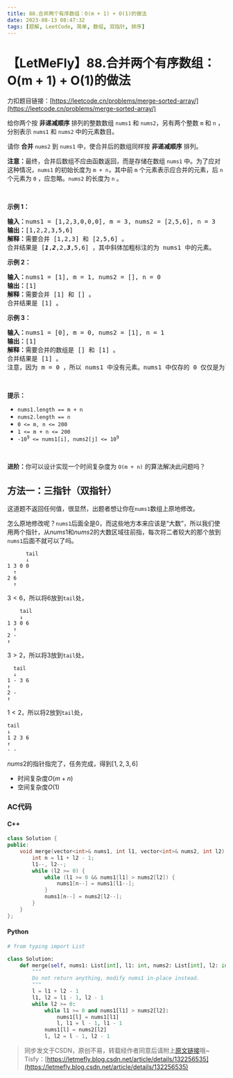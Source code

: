 ```yaml
---
title: 88.合并两个有序数组：O(m + 1) + O(1)的做法
date: 2023-08-13 08:47:32
tags: [题解, LeetCode, 简单, 数组, 双指针, 排序]
---
```


# 【LetMeFly】88.合并两个有序数组：O(m + 1) + O(1)的做法

力扣题目链接：[https://leetcode.cn/problems/merge-sorted-array/](https://leetcode.cn/problems/merge-sorted-array/)

<p>给你两个按 <strong>非递减顺序</strong> 排列的整数数组&nbsp;<code>nums1</code><em> </em>和 <code>nums2</code>，另有两个整数 <code>m</code> 和 <code>n</code> ，分别表示 <code>nums1</code> 和 <code>nums2</code> 中的元素数目。</p>

<p>请你 <strong>合并</strong> <code>nums2</code><em> </em>到 <code>nums1</code> 中，使合并后的数组同样按 <strong>非递减顺序</strong> 排列。</p>

<p><strong>注意：</strong>最终，合并后数组不应由函数返回，而是存储在数组 <code>nums1</code> 中。为了应对这种情况，<code>nums1</code> 的初始长度为 <code>m + n</code>，其中前 <code>m</code> 个元素表示应合并的元素，后 <code>n</code> 个元素为 <code>0</code> ，应忽略。<code>nums2</code> 的长度为 <code>n</code> 。</p>

<p>&nbsp;</p>

<p><strong>示例 1：</strong></p>

<pre>
<strong>输入：</strong>nums1 = [1,2,3,0,0,0], m = 3, nums2 = [2,5,6], n = 3
<strong>输出：</strong>[1,2,2,3,5,6]
<strong>解释：</strong>需要合并 [1,2,3] 和 [2,5,6] 。
合并结果是 [<em><strong>1</strong></em>,<em><strong>2</strong></em>,2,<em><strong>3</strong></em>,5,6] ，其中斜体加粗标注的为 nums1 中的元素。
</pre>

<p><strong>示例 2：</strong></p>

<pre>
<strong>输入：</strong>nums1 = [1], m = 1, nums2 = [], n = 0
<strong>输出：</strong>[1]
<strong>解释：</strong>需要合并 [1] 和 [] 。
合并结果是 [1] 。
</pre>

<p><strong>示例 3：</strong></p>

<pre>
<strong>输入：</strong>nums1 = [0], m = 0, nums2 = [1], n = 1
<strong>输出：</strong>[1]
<strong>解释：</strong>需要合并的数组是 [] 和 [1] 。
合并结果是 [1] 。
注意，因为 m = 0 ，所以 nums1 中没有元素。nums1 中仅存的 0 仅仅是为了确保合并结果可以顺利存放到 nums1 中。
</pre>

<p>&nbsp;</p>

<p><strong>提示：</strong></p>

<ul>
	<li><code>nums1.length == m + n</code></li>
	<li><code>nums2.length == n</code></li>
	<li><code>0 &lt;= m, n &lt;= 200</code></li>
	<li><code>1 &lt;= m + n &lt;= 200</code></li>
	<li><code>-10<sup>9</sup> &lt;= nums1[i], nums2[j] &lt;= 10<sup>9</sup></code></li>
</ul>

<p>&nbsp;</p>

<p><strong>进阶：</strong>你可以设计实现一个时间复杂度为 <code>O(m + n)</code> 的算法解决此问题吗？</p>


    
## 方法一：三指针（双指针）

这道题不返回任何值，很显然，出题者想让你在```nums1```数组上原地修改。

怎么原地修改呢？```nums1```后面全是$0$，而这些地方本来应该是“大数”，所以我们使用两个指针，从$nums1$和$nums2$的大数区域往前指，每次将二者较大的那个放到```nums1```后面不就可以了吗。

```
      tail
      ↓
1 3 0 0
  ↑
2 6
  ↑
```

$3 < 6$，所以将$6$放到```tail```处，

```
    tail
    ↓
1 3 0 6
  ↑
2 -
↑
```

$3 > 2$，所以将$3$放到```tail```处，

```
  tail
  ↓
1 - 3 6
↑
2 -
↑
```

$1 < 2$，所以将$2$放到```tail```处，

```
tail
↓
1 2 3 6
↑
- -
```

$nums2$的指针指完了，任务完成，得到$[1, 2, 3, 6]$

+ 时间复杂度$O(m + n)$
+ 空间复杂度$O(1)$

### AC代码

#### C++

```cpp
class Solution {
public:
    void merge(vector<int>& nums1, int l1, vector<int>& nums2, int l2) {
        int n = l1 + l2 - 1;
        l1--, l2--;
        while (l2 >= 0) {
            while (l1 >= 0 && nums1[l1] > nums2[l2]) {
                nums1[n--] = nums1[l1--];
            }
            nums1[n--] = nums2[l2--];
        }
    }
};
```

#### Python

```python
# from typing import List

class Solution:
    def merge(self, nums1: List[int], l1: int, nums2: List[int], l2: int) -> None:
        """
        Do not return anything, modify nums1 in-place instead.
        """
        l = l1 + l2 - 1
        l1, l2 = l1 - 1, l2 - 1
        while l2 >= 0:
            while l1 >= 0 and nums1[l1] > nums2[l2]:
                nums1[l] = nums1[l1]
                l, l1 = l - 1, l1 - 1
            nums1[l] = nums2[l2]
            l, l2 = l - 1, l2 - 1
```

> 同步发文于CSDN，原创不易，转载经作者同意后请附上[原文链接](https://blog.tisfy.eu.org/2023/08/13/LeetCode%200088.%E5%90%88%E5%B9%B6%E4%B8%A4%E4%B8%AA%E6%9C%89%E5%BA%8F%E6%95%B0%E7%BB%84/)哦~
> Tisfy：[https://letmefly.blog.csdn.net/article/details/132256535](https://letmefly.blog.csdn.net/article/details/132256535)
